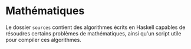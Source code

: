 # Mathématiques

Le dossier `sources` contient des algorithmes écrits en Haskell capables de résoudres certains problèmes de mathématiques, ainsi qu'un script utile pour compiler ces algorithmes.

